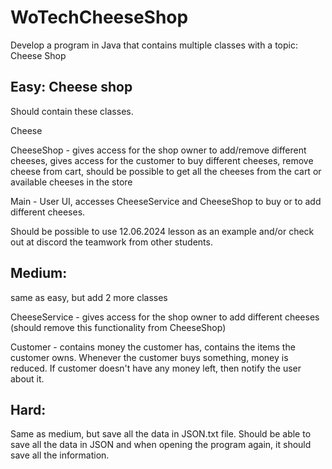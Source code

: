 # WoTechCheeseShop
Develop a program in Java that contains multiple classes with a topic: Cheese Shop
## Easy: Cheese shop

Should contain these classes.

Cheese 

CheeseShop - gives access for the shop owner to add/remove different cheeses, gives access for the customer to buy different cheeses, remove cheese from cart, should be possible to get all the cheeses from the cart or available cheeses in the store

Main - User UI, accesses CheeseService and CheeseShop to buy or to add different cheeses.

Should be possible to use 12.06.2024 lesson as an example and/or check out at discord the teamwork from other students.



## Medium: 
same as easy, but add 2 more classes

CheeseService - gives access for the shop owner to add different cheeses (should remove this functionality from CheeseShop)

Customer - contains money the customer has, contains the items the customer owns. Whenever the customer buys something, money is reduced. If customer doesn't have any money left, then notify the user about it.



## Hard: 
Same as medium, but save all the data in JSON.txt file. Should be able to save all the data in JSON and when opening the program again, it should save all the information.
